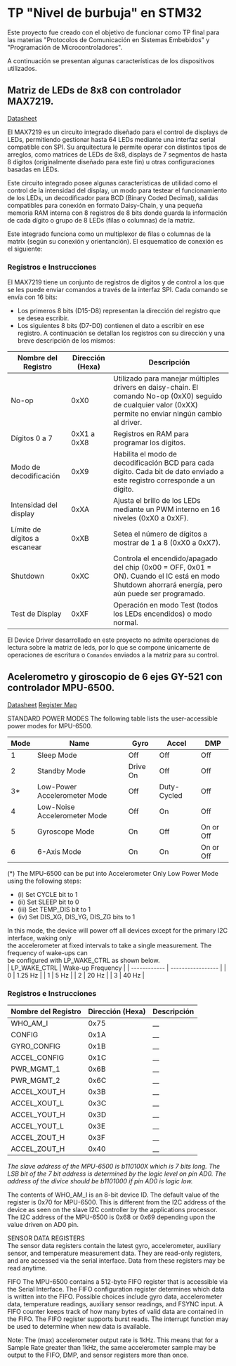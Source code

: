 # TP "Nivel de burbuja" en STM32

Este proyecto fue creado con el objetivo de funcionar como TP final para las materias "Protocolos de Comunicación en Sistemas Embebidos" y "Programación de Microcontroladores".

A continuación se presentan algunas características de los dispositivos utilizados.

## Matriz de LEDs de 8x8 con controlador MAX7219.

[Datasheet](./docs/max7219-max7221.pdf)

El MAX7219 es un circuito integrado diseñado para el control de displays de LEDs, permitiendo gestionar hasta 64 LEDs mediante una interfaz serial compatible con SPI. Su arquitectura le permite operar con distintos tipos de arreglos, como matrices de LEDs de 8x8, displays de 7 segmentos de hasta 8 dígitos (originalmente diseñado para este fin) u otras configuraciones basadas en LEDs.

Este circuito integrado posee algunas características de utilidad como el control de la intensidad del display, un modo para testear el funcionamiento de los LEDs, un decodificador para BCD (Binary Coded Decimal), salidas compatibles para conexión en formato Daisy-Chain, y una pequeña memoria RAM interna con 8 registros de 8 bits donde guarda la información de cada dígito o grupo de 8 LEDs (filas o columnas) de la matriz.

Este integrado funciona como un multiplexor de filas o columnas de la matrix (según su conexión y orientanción). El esquematico de conexión es el siguiente:
[](./docs/max7219-dot-matrix-circuit-schematic.png)

### Registros e Instrucciones

El MAX7219 tiene un conjunto de registros de dígitos y de control a los que se les puede enviar comandos a través de la interfaz SPI. Cada comando se envía con 16 bits:
- Los primeros 8 bits (D15-D8) representan la dirección del registro que se desea escribir.
- Los siguientes 8 bits (D7-D0) contienen el dato a escribir en ese registro.
A continuación se detallan los registros con su dirección y una breve descripción de los mismos:

| Nombre del Registro   | Dirección (Hexa)  | Descripción | 
| --------------------- | ----------------- | ----------- | 
| No-op                 | 0xX0              | Utilizado para manejar múltiples drivers en daisy-chain. El comando No-op (0xX0) seguido de cualquier valor (0xXX) permite no enviar ningún cambio al driver. | 
| Dígitos 0 a 7         | 0xX1 a 0xX8       | Registros en RAM para programar los dígitos. | 
| Modo de decodificación | 0xX9             | Habilita el modo de decodificación BCD para cada dígito. Cada bit de dato enviado a este registro corresponde a un dígito.  | 
| Intensidad del display | 0xXA             | Ajusta el brillo de los LEDs  mediante un PWM interno en 16 niveles (0xX0 a 0xXF). | 
| Límite de dígitos a escanear              | 0xXB | Setea el número de dígitos a mostrar de 1 a 8 (0xX0 a 0xX7). | 
| Shutdown              | 0xXC              | Controla el encendido/apagado del chip (0x00 = OFF, 0x01 = ON). Cuando el IC está en modo Shutdown ahorrará energía, pero aún puede ser programado. | 
| Test de Display       | 0xXF              | Operación en modo Test (todos los LEDs encendidos) o modo normal. | 

El Device Driver desarrollado en este proyecto no admite operaciones de lectura sobre la matriz de leds, por lo que se compone únicamente de operaciones de escritura o `Comandos` enviados a la matriz para su control.

## Acelerometro y giroscopio de 6 ejes GY-521 con controlador MPU-6500.

[Datasheet](./docs/PS-MPU-6500A-01-v1.3.pdf)
[Register Map](./docs/MPU-6500-Register-Map2.pdf)

STANDARD POWER MODES 
The following table lists the user-accessible power modes for MPU-6500. 

| Mode  | Name                          | Gyro      | Accel         | DMP       |
| ----  | ----------------------------- | --------- | ------------- | --------- | 
| 1     | Sleep Mode                    | Off       | Off           | Off       | 
| 2     | Standby Mode                  | Drive On  | Off           | Off       |  
| 3*    | Low-Power Accelerometer Mode  | Off       | Duty-Cycled   | Off       | 
| 4     | Low-Noise Accelerometer Mode  | Off       | On            | Off       | 
| 5     | Gyroscope Mode                | On        | Off           | On or Off | 
| 6     | 6-Axis Mode                   | On        | On            | On or Off |  

(*) The MPU-6500 can be put into Accelerometer Only Low Power Mode using the following steps:  
- (i) Set CYCLE bit to 1 
- (ii) Set SLEEP bit to 0 
- (iii) Set TEMP_DIS bit to 1  
- (iv) Set DIS_XG, DIS_YG, DIS_ZG bits to 1

In  this  mode,  the  device  will  power  off  all  devices  except  for  the  primary  I2C  interface,  waking  only  
the  accelerometer at  fixed  intervals to take  a  single measurement.  The  frequency  of  wake-ups  can  
be configured with LP_WAKE_CTRL as shown below.  
| LP_WAKE_CTRL  | Wake-up Frequency | 
| ------------  | ----------------- | 
| 0             | 1.25 Hz           | 
| 1             | 5 Hz              | 
| 2             | 20 Hz             | 
| 3             | 40 Hz             |


### Registros e Instrucciones

| Nombre del Registro   | Dirección (Hexa)  | Descripción | 
| --------------------- | ----------------- | ----------- | 
| WHO_AM_I              | 0x75              | __ |
| CONFIG                | 0x1A              | __ |
| GYRO_CONFIG           | 0x1B              | __ |
| ACCEL_CONFIG          | 0x1C              | __ |
| PWR_MGMT_1            | 0x6B              | __ |
| PWR_MGMT_2            | 0x6C              | __ |
| ACCEL_XOUT_H          | 0x3B              | __ |
| ACCEL_XOUT_L          | 0x3C              | __ |
| ACCEL_YOUT_H          | 0x3D              | __ |
| ACCEL_YOUT_L          | 0x3E              | __ |
| ACCEL_ZOUT_H          | 0x3F              | __ |
| ACCEL_ZOUT_H          | 0x40              | __ |



*The  slave  address  of  the  MPU-6500  is  b110100X  which  is  7  bits  long. The  LSB  bit  of  the  7  bit  address  is determined by the logic level on pin AD0. The address of the divice should be b1101000 if pin AD0 is logic low.*

The contents of WHO_AM_I is an 8-bit device 
ID. The default value of the register is 0x70 for MPU-6500. This is different from the I2C address of 
the device as seen on the slave I2C controller by the applications processor. The I2C address of the 
MPU-6500 is 0x68 or 0x69 depending upon the value driven on AD0 pin.

SENSOR DATA REGISTERS  
The sensor data registers contain the latest gyro, accelerometer, auxiliary sensor, and temperature measurement 
data. They are read-only registers, and are accessed via the serial interface. Data from these registers may be read 
anytime. 

FIFO 
The MPU-6500 contains a 512-byte FIFO register that is accessible via the Serial Interface. The FIFO configuration 
register determines which data is written into the FIFO. Possible choices include gyro data, accelerometer data, 
temperature readings, auxiliary sensor readings, and FSYNC input. A FIFO counter keeps track of how many bytes of 
valid data are contained in the FIFO. The FIFO register supports burst reads. The interrupt function may be used to 
determine when new data is available.




Note: The (max) accelerometer output rate is 1kHz. This means that for a Sample Rate greater than 1kHz, 
the same accelerometer sample may be output to the FIFO, DMP, and sensor registers more than 
once. 
